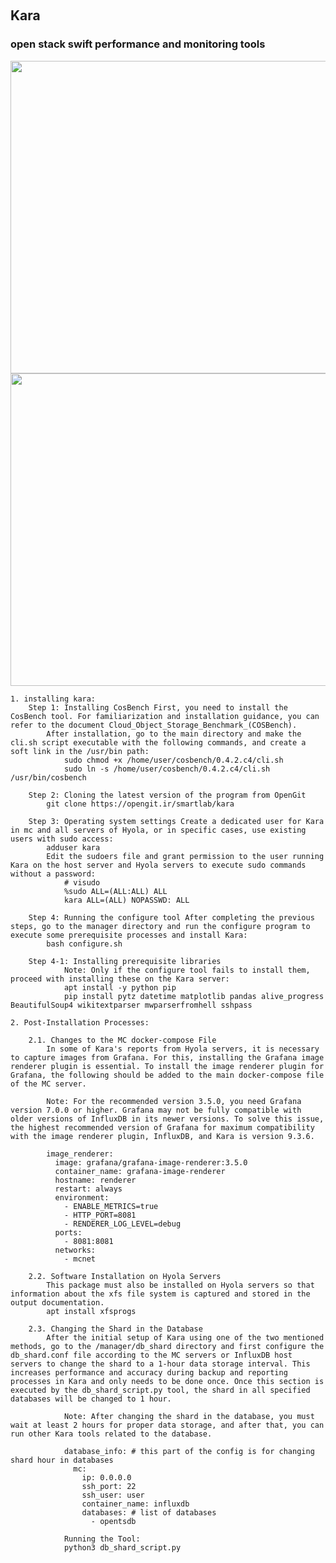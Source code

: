 ‪<h2>Kara</h2>
<h3>open stack swift performance and monitoring tools</h3>
<img src="kara_chart.gif" width="800" height="500"/>
    <img src="kara_tools.gif" width="800" height="500"/>
      
    1. installing kara:
        Step 1: Installing CosBench First, you need to install the CosBench tool. For familiarization and installation guidance, you can refer to the document Cloud_Object_Storage_Benchmark_(COSBench).
            After installation, go to the main directory and make the cli.sh script executable with the following commands, and create a soft link in the /usr/bin path:
                sudo chmod +x /home/user/cosbench/0.4.2.c4/cli.sh
                sudo ln -s /home/user/cosbench/0.4.2.c4/cli.sh /usr/bin/cosbench
      
        Step 2: Cloning the latest version of the program from OpenGit
            git clone https://opengit.ir/smartlab/kara
            
        Step 3: Operating system settings Create a dedicated user for Kara in mc and all servers of Hyola, or in specific cases, use existing users with sudo access:
            adduser kara
            Edit the sudoers file and grant permission to the user running Kara on the host server and Hyola servers to execute sudo commands without a password:
                # visudo
                %sudo ALL=(ALL:ALL) ALL
                kara ALL=(ALL) NOPASSWD: ALL
   
        Step 4: Running the configure tool After completing the previous steps, go to the manager directory and run the configure program to execute some prerequisite processes and install Kara:
            bash configure.sh
            
        Step 4-1: Installing prerequisite libraries
                Note: Only if the configure tool fails to install them, proceed with installing these on the Kara server:
                apt install -y python pip
                pip install pytz datetime matplotlib pandas alive_progress BeautifulSoup4 wikitextparser mwparserfromhell sshpass

    2. Post-Installation Processes:

        2.1. Changes to the MC docker-compose File
            In some of Kara's reports from Hyola servers, it is necessary to capture images from Grafana. For this, installing the Grafana image renderer plugin is essential. To install the image renderer plugin for Grafana, the following should be added to the main docker-compose file of the MC server.
        
            Note: For the recommended version 3.5.0, you need Grafana version 7.0.0 or higher. Grafana may not be fully compatible with older versions of InfluxDB in its newer versions. To solve this issue, the highest recommended version of Grafana for maximum compatibility with the image renderer plugin, InfluxDB, and Kara is version 9.3.6.

            image_renderer:
              image: grafana/grafana-image-renderer:3.5.0
              container_name: grafana-image-renderer
              hostname: renderer
              restart: always
              environment:
                - ENABLE_METRICS=true
                - HTTP_PORT=8081
                - RENDERER_LOG_LEVEL=debug
              ports:
                - 8081:8081
              networks:
                - mcnet
                
        2.2. Software Installation on Hyola Servers
            This package must also be installed on Hyola servers so that information about the xfs file system is captured and stored in the output documentation.
            apt install xfsprogs
            
        2.3. Changing the Shard in the Database
            After the initial setup of Kara using one of the two mentioned methods, go to the /manager/db_shard directory and first configure the db_shard.conf file according to the MC servers or InfluxDB host servers to change the shard to a 1-hour data storage interval. This increases performance and accuracy during backup and reporting processes in Kara and only needs to be done once. Once this section is executed by the db_shard_script.py tool, the shard in all specified databases will be changed to 1 hour.

                Note: After changing the shard in the database, you must wait at least 2 hours for proper data storage, and after that, you can run other Kara tools related to the database.
        
                database_info: # this part of the config is for changing shard hour in databases
                  mc:
                    ip: 0.0.0.0
                    ssh_port: 22
                    ssh_user: user
                    container_name: influxdb
                    databases: # list of databases
                      - opentsdb
                  
                Running the Tool:
                python3 db_shard_script.py

    
